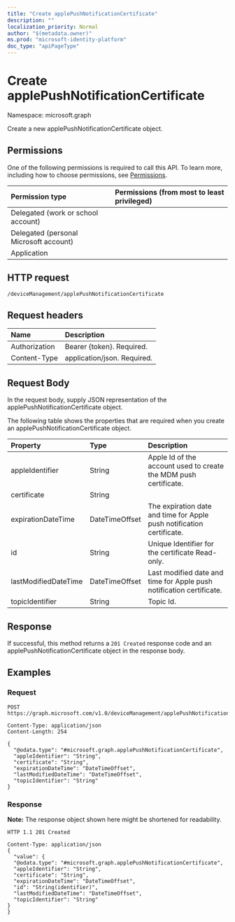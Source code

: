 ```yaml
---
title: "Create applePushNotificationCertificate"
description: ""
localization_priority: Normal
author: "$(metadata.owner)"
ms.prod: "microsoft-identity-platform"
doc_type: "apiPageType"
---
```


# Create applePushNotificationCertificate

Namespace: microsoft.graph

Create a new applePushNotificationCertificate object.

## Permissions

One of the following permissions is required to call this API. To learn more, including how to choose permissions, see [Permissions](/graph/permissions-reference).

| Permission type                        | Permissions (from most to least privileged) |
| :------------------------------------- | :------------------------------------------ |
| Delegated (work or school account)     |                                             |
| Delegated (personal Microsoft account) |                                             |
| Application                            |                                             |

## HTTP request

<!-- {
  "blockType": "ignored"
}
-->

```http
/deviceManagement/applePushNotificationCertificate

```

## Request headers

| Name          | Description                 |
| :------------ | :-------------------------- |
| Authorization | Bearer {token}. Required.   |
| Content-Type  | application/json. Required. |

## Request Body

In the request body, supply JSON representation of the applePushNotificationCertificate object.

<!-- Actions and Functions -->

<!-- CRUD Methods -->

The following table shows the properties that are required when you create an applePushNotificationCertificate object.

| Property             | Type           | Description                                                           |
| :------------------- | :------------- | :-------------------------------------------------------------------- |
| appleIdentifier      | String         | Apple Id of the account used to create the MDM push certificate.      |
| certificate          | String         |                                                                       |
| expirationDateTime   | DateTimeOffset | The expiration date and time for Apple push notification certificate. |
| id                   | String         | Unique Identifier for the certificate Read-only.                      |
| lastModifiedDateTime | DateTimeOffset | Last modified date and time for Apple push notification certificate.  |
| topicIdentifier      | String         | Topic Id.                                                             |

## Response

If successful, this method returns a `201 Created` response code and an applePushNotificationCertificate object in the response body.

## Examples

### Request

<!-- {
  "blockType": "request",
  "name": "create_applepushnotificationcertificate"
}
-->

```http
POST https://graph.microsoft.com/v1.0/deviceManagement/applePushNotificationCertificate

Content-Type: application/json
Content-Length: 254

{
  "@odata.type": "#microsoft.graph.applePushNotificationCertificate",
  "appleIdentifier": "String",
  "certificate": "String",
  "expirationDateTime": "DateTimeOffset",
  "lastModifiedDateTime": "DateTimeOffset",
  "topicIdentifier": "String"
}

```

### Response

**Note:** The response object shown here might be shortened for readability.

<!-- {
  "blockType": "response",
  "truncated": true,
  "@odata.type": "microsoft.management.services.api.applePushNotificationCertificate"
}
-->

```http
HTTP 1.1 201 Created

Content-Type: application/json
{
  "value": {
  "@odata.type": "#microsoft.graph.applePushNotificationCertificate",
  "appleIdentifier": "String",
  "certificate": "String",
  "expirationDateTime": "DateTimeOffset",
  "id": "String(identifier)",
  "lastModifiedDateTime": "DateTimeOffset",
  "topicIdentifier": "String"
}
}

```